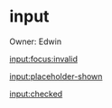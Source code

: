# input

Owner: Edwin

[input:focus:invalid](input%20ef068fd892f94ec48d75ca41bf02e3d4/input%20focus%20invalid%2031eee0c193a74525bbade68edb67bb75.md)

[input:placeholder-shown](input%20ef068fd892f94ec48d75ca41bf02e3d4/input%20placeholder-shown%2032b8e8a0197f454baa56816908a9ca2a.md)

[input:checked](input%20ef068fd892f94ec48d75ca41bf02e3d4/input%20checked%204de5318c237d487b9e0b9c4c60c83995.md)